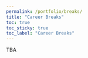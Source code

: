 ```yaml
---
permalink: /portfolio/breaks/
title: "Career Breaks"
toc: true
toc_sticky: true
toc_label: "Career Breaks"
---
```


TBA